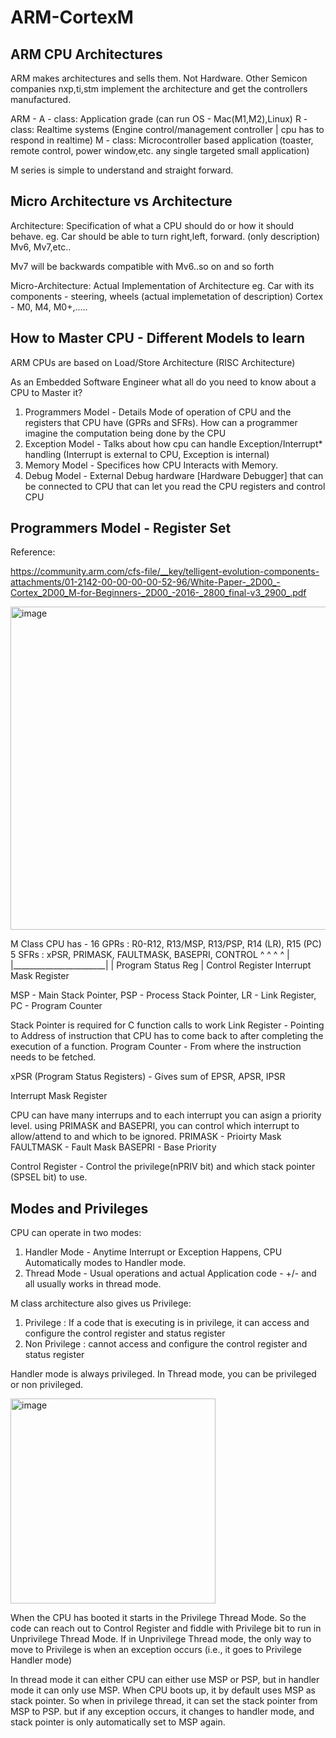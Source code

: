 # ARM-CortexM

## ARM CPU Architectures
ARM makes architectures and sells them. Not Hardware. Other Semicon companies nxp,ti,stm implement the architecture and get the controllers manufactured.

ARM - A - class: Application grade (can run OS - Mac(M1,M2),Linux)
      R - class: Realtime systems (Engine control/management controller | cpu has to respond in realtime)
      M - class: Microcontroller based application (toaster, remote control, power window,etc. any single targeted small application)

M series is simple to understand and straight forward. 

## Micro Architecture vs Architecture

Architecture: Specification of what a CPU should do or how it should behave. eg. Car should be able to turn right,left, forward. (only description)
Mv6, Mv7,etc..

Mv7 will be backwards compatible with Mv6..so on and so forth

Micro-Architecture: Actual Implementation of Architecture eg. Car with its components - steering, wheels (actual implemetation of description)
Cortex - M0, M4, M0+,.....

## How to Master CPU - Different Models to learn
ARM CPUs are based on Load/Store Architecture (RISC Architecture)

As an Embedded Software Engineer what all do you need to know about a CPU to Master it?

1. Programmers Model - Details Mode of operation of CPU and the registers that CPU have (GPRs and SFRs). How can a programmer imagine the computation being done by the CPU
2. Exception Model - Talks about how cpu can handle Exception/Interrupt* handling (Interrupt is external to CPU, Exception is internal)
3. Memory Model - Specifices how CPU Interacts with Memory.
4. Debug Model - External Debug hardware [Hardware Debugger] that can be connected to CPU that can let you read the CPU registers and control CPU

## Programmers Model - Register Set
Reference:

https://community.arm.com/cfs-file/__key/telligent-evolution-components-attachments/01-2142-00-00-00-00-52-96/White-Paper-_2D00_-Cortex_2D00_M-for-Beginners-_2D00_-2016-_2800_final-v3_2900_.pdf


<img width="517" alt="image" src="https://github.com/user-attachments/assets/a3c37044-9ccc-4647-b7cc-43095abe4ea2" />

M Class CPU has - 
16 GPRs : R0-R12, R13/MSP, R13/PSP, R14 (LR), R15 (PC)             
5 SFRs : xPSR, PRIMASK, FAULTMASK, BASEPRI, CONTROL
          ^      ^                       ^      ^
          |      |_______________________|      |
Program Status Reg          |              Control Register
                     Interrupt Mask Register

MSP - Main Stack Pointer, PSP - Process Stack Pointer, LR - Link Register, PC - Program Counter

Stack Pointer is required for C function calls to work
Link Register - Pointing to Address of instruction that CPU has to come back to after completing the execution of a function.
Program Counter - From where the instruction needs to be fetched.

xPSR (Program Status Registers) - Gives sum of EPSR, APSR, IPSR

Interrupt Mask Register

CPU can have many interrups and to each interrupt you can asign a priority level.
using PRIMASK and BASEPRI, you can control which interrupt to allow/attend to and which to be ignored. 
PRIMASK - Prioirty Mask
FAULTMASK - Fault Mask
BASEPRI - Base Priority

Control Register - Control the privilege(nPRIV bit) and which stack pointer (SPSEL bit) to use.

## Modes and Privileges

CPU can operate in two modes:
1. Handler Mode - Anytime Interrupt or Exception Happens, CPU Automatically modes to Handler mode.
2. Thread Mode - Usual operations and actual Application code - +/- and all usually works in thread mode.

M class architecture also gives us Privilege:
1. Privilege : If a code that is executing is in privilege, it can access and configure the control register and status register
2. Non Privilege : cannot access and configure the control register and status register

Handler mode is always privileged. In Thread mode, you can be privileged or non privileged.

<img width="328" alt="image" src="https://github.com/user-attachments/assets/f2c467b7-15cc-4661-b284-e2736abd3be2" />

When the CPU has booted it starts in the Privilege Thread Mode. So the code can reach out to Control Register and fiddle with Privilege bit to run in Unprivilege Thread Mode. If in Unprivilege Thread mode, the only way to move to Privilege is when an exception occurs (i.e., it goes to Privilege Handler mode)

In thread mode it can either CPU can either use MSP or PSP, but in handler mode it can only use MSP.
When CPU boots up, it by default uses MSP as stack pointer. So when in privilege thread, it can set the stack pointer from MSP to PSP. but if any exception occurs, it changes to handler mode, and stack pointer is only automatically set to MSP again.
